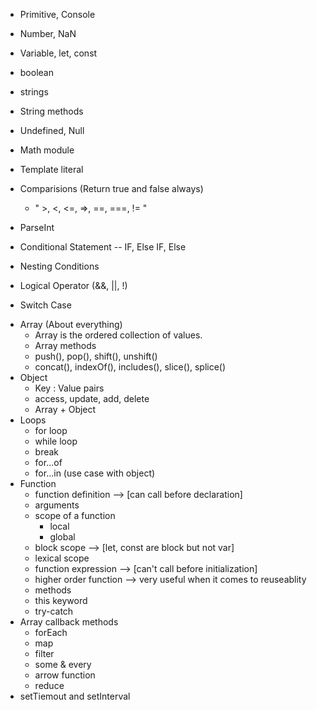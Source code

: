 <!-- javascript topic done -->
- Primitive, Console
- Number, NaN
- Variable, let, const
- boolean
- strings
- String methods
- Undefined, Null
- Math module
- Template literal
- Comparisions (Return true and false always)
    - " >, <, <=, =>, ==, ===, != "

- ParseInt
- Conditional Statement -- IF, Else IF, Else
- Nesting Conditions
- Logical Operator (&&, ||, !)
- Switch Case
<!-- Data Structure -->
- Array (About everything)
    - Array is the ordered collection of values.
    - Array methods
    - push(), pop(), shift(), unshift() 
    - concat(), indexOf(), includes(), slice(), splice()
- Object 
    - Key : Value pairs
    - access, update, add, delete
    - Array + Object 
- Loops
    - for loop
    - while loop
    - break
    - for...of
    - for...in (use case with object)
- Function 
    - function definition --> [can call before declaration]
    - arguments
    - scope of a function
        - local
        - global
    - block scope --> [let, const are block but not var]
    - lexical scope
    - function expression --> [can't call before initialization]
    - higher order function --> very useful when it comes to reuseablity
    - methods
    - this keyword
    - try-catch
- Array callback methods
    - forEach
    - map
    - filter
    - some & every 
    - arrow function
    - reduce
- setTiemout and setInterval



